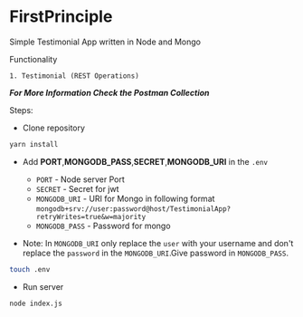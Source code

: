 # FirstPrinciple

Simple Testimonial App written in Node and Mongo

Functionality

    1. Testimonial (REST Operations)

*__For More Information Check the Postman Collection__*

Steps:

- Clone repository

```bash
yarn install
```

- Add __PORT__,__MONGODB_PASS__,__SECRET__,__MONGODB_URI__ in the `.env`
  - `PORT` - Node server Port
  - `SECRET` - Secret for jwt
  - `MONGODB_URI` - URI for Mongo in following format `mongodb+srv://user:password@host/TestimonialApp?retryWrites=true&w=majority`
  - `MONGODB_PASS` - Password for mongo

- Note: In `MONGODB_URI` only replace the `user` with your username and don't replace the `password` in the `MONGODB_URI`.Give password in `MONGODB_PASS`.

```bash
touch .env
```

- Run server

```
node index.js
```
